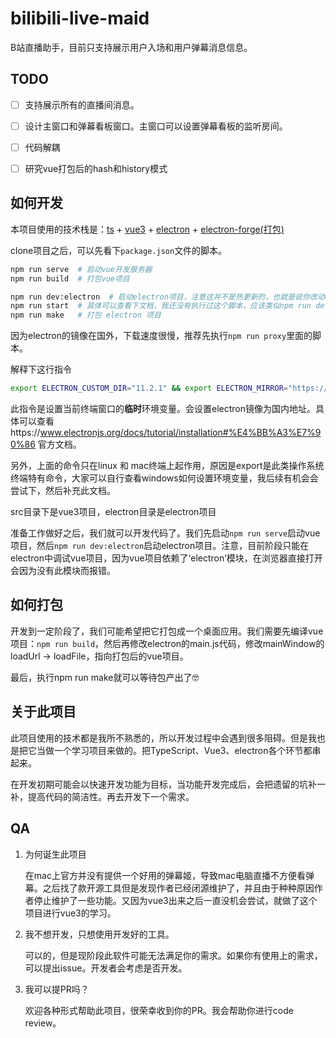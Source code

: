 # bilibili-live-maid

B站直播助手，目前只支持展示用户入场和用户弹幕消息信息。

## TODO

- [ ] 支持展示所有的直播间消息。
- [ ] 设计主窗口和弹幕看板窗口。主窗口可以设置弹幕看板的监听房间。
- [ ] 代码解耦
- [ ] 研究vue打包后的hash和history模式



## 如何开发

本项目使用的技术栈是：[ts](https://jkchao.github.io/typescript-book-chinese/#why) + [vue3](https://v3.cn.vuejs.org/guide/introduction.html) + [electron](https://www.electronjs.org/docs) + [electron-forge(打包)](https://www.electronforge.io/)



clone项目之后，可以先看下`package.json`文件的脚本。

```sh
npm run serve  # 启动vue开发服务器
npm run build  # 打包vue项目

npm run dev:electron  # 启动electron项目，注意这并不是热更新的，也就是说你改动electron端的代码后需要重新启动此脚本
npm run start  # 具体可以查看下文档，我还没有执行过这个脚本，应该类似npm run dev:electron
npm run make   # 打包 electron 项目
```

因为electron的镜像在国外，下载速度很慢，推荐先执行`npm run proxy`里面的脚本。

解释下这行指令

```sh
export ELECTRON_CUSTOM_DIR="11.2.1" && export ELECTRON_MIRROR="https://npm.taobao.org/mirrors/electron/"
```

此指令是设置当前终端窗口的**临时**环境变量。会设置electron镜像为国内地址。具体可以查看https://www.electronjs.org/docs/tutorial/installation#%E4%BB%A3%E7%90%86 官方文档。

另外，上面的命令只在linux 和 mac终端上起作用，原因是export是此类操作系统终端特有命令，大家可以自行查看windows如何设置环境变量，我后续有机会会尝试下，然后补充此文档。

src目录下是vue3项目，electron目录是electron项目

准备工作做好之后，我们就可以开发代码了。我们先启动`npm run serve`启动vue项目，然后`npm run dev:electron`启动electron项目。注意，目前阶段只能在electron中调试vue项目，因为vue项目依赖了‘electron’模块，在浏览器直接打开会因为没有此模块而报错。



## 如何打包

开发到一定阶段了，我们可能希望把它打包成一个桌面应用。我们需要先编译vue项目：`npm run build`，然后再修改electron的main.js代码，修改mainWindow的loadUrl -> loadFile，指向打包后的vue项目。

最后，执行npm run make就可以等待包产出了🤓



## 关于此项目

此项目使用的技术都是我所不熟悉的，所以开发过程中会遇到很多阻碍。但是我也是把它当做一个学习项目来做的。把TypeScript、Vue3、electron各个环节都串起来。

在开发初期可能会以快速开发功能为目标，当功能开发完成后，会把遗留的坑补一补，提高代码的简洁性。再去开发下一个需求。



## QA

1. 为何诞生此项目

   在mac上官方并没有提供一个好用的弹幕姬，导致mac电脑直播不方便看弹幕。之后找了款开源工具但是发现作者已经闭源维护了，并且由于种种原因作者停止维护了一些功能。又因为vue3出来之后一直没机会尝试，就做了这个项目进行vue3的学习。

2. 我不想开发，只想使用开发好的工具。

   可以的，但是现阶段此软件可能无法满足你的需求。如果你有使用上的需求，可以提出issue。开发者会考虑是否开发。

2. 我可以提PR吗？

   欢迎各种形式帮助此项目，很荣幸收到你的PR。我会帮助你进行code review。